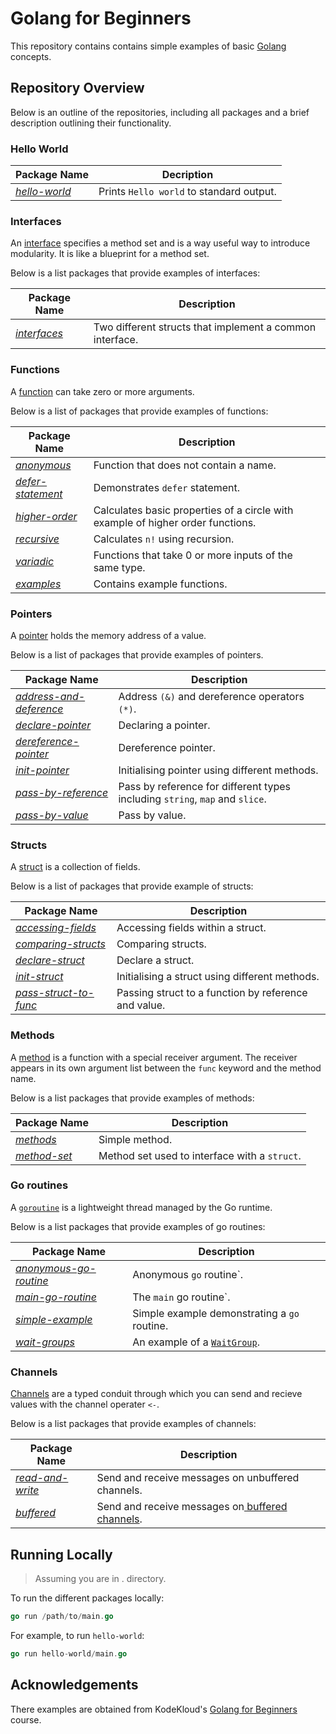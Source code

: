 # Golang for Beginners

This repository contains contains simple examples of basic [Golang](https://go.dev/) concepts.

## Repository Overview

Below is an outline of the repositories, including all packages and a brief description outlining their functionality.

### Hello World

| Package Name                           | Decription                               |
|----------------------------------------|------------------------------------------|
| [_hello-world_](./hello-world/main.go) | Prints `Hello world` to standard output. |

### Interfaces

An [interface](https://go.dev/tour/methods/9) specifies a method set and is a way useful way to introduce modularity.
It is like a blueprint for a method set.

Below is a list packages that provide examples of interfaces:

| Package Name                         | Description                                              |
|--------------------------------------|----------------------------------------------------------|
| [_interfaces_](./interfaces/main.go) | Two different structs that implement a common interface. |

### Functions

A [function](https://go.dev/tour/basics/4) can take zero or more arguments.

Below is a list of packages that provide examples of functions:

| Package Name                                             | Description                                                                     |
|----------------------------------------------------------|---------------------------------------------------------------------------------|
| [_anonymous_](./functions/anonymous/main.go)             | Function that does not contain a name.                                          |
| [_defer-statement_](./functions/defer-statement/main.go) | Demonstrates `defer` statement.                                                 |
| [_higher-order_](./functions/higher-order/main.go)       | Calculates basic properties of a circle with example of higher order functions. |
| [_recursive_](./functions/recursive/main.go)             | Calculates `n!` using recursion.                                                |
| [_variadic_](./functions/variadic/main.go)               | Functions that take 0 or more inputs of the same type.                          |
| [_examples_](./functions/examples/calculate.go)          | Contains example functions.                                                     |

### Pointers

A [pointer](https://go.dev/tour/moretypes/1) holds the memory address of a value.

Below is a list of packages that provide examples of pointers.

| Package Name                                                          | Description                                                                  |
|-----------------------------------------------------------------------|------------------------------------------------------------------------------|
| [_address-and-deference_](./pointers/address-and-dereference/main.go) | Address `(&)` and dereference operators `(*)`.                               |
| [_declare-pointer_](./pointers/declare-pointer/main.go)               | Declaring a pointer.                                                         |
| [_dereference-pointer_](./pointers/dereference-pointer/main.go)       | Dereference pointer.                                                         |
| [_init-pointer_](./pointers/init-pointer/main.go)                     | Initialising pointer using different methods.                                |
| [_pass-by-reference_](./pointers/pass-by-reference/main.go)           | Pass by reference for different types including `string`, `map` and `slice`. |
| [_pass-by-value_](./pointers/pass-by-value/main.go)                   | Pass by value.                                                               |

### Structs

A [struct](https://go.dev/tour/moretypes/2) is a collection of fields.

Below is a list of packages that provide example of structs:

| Package Name                                                   | Description                                          |
|----------------------------------------------------------------|------------------------------------------------------|
| [_accessing-fields_](./structs/accessing-fields/main.go)       | Accessing fields within a struct.                    |
| [_comparing-structs_](./structs/comparing-structs/main.go)     | Comparing structs.                                   |
| [_declare-struct_](./structs/declare-struct/main.go)           | Declare a struct.                                    |
| [_init-struct_](./structs/init-struct/main.go)                 | Initialising a struct using different methods.       |
| [_pass-struct-to-func_](./structs/pass-struct-to-func/main.go) | Passing struct to a function by reference and value. |

### Methods

A [method](https://go.dev/tour/methods/1) is a function with a special receiver argument. The receiver appears in its
own argument list between the `func` keyword and the method name.

Below is a list packages that provide examples of methods:

| Package Name                                  | Description                                   |
|-----------------------------------------------|-----------------------------------------------|
| [_methods_](./methods/intro/main.go)          | Simple method.                                |
| [_method-set_](./methods/method-sets/main.go) | Method set used to interface with a `struct`. |

### Go routines

A [`goroutine`](https://go.dev/tour/concurrency/1) is a lightweight thread managed by the Go runtime.

Below is a list packages that provide examples of go routines:

| Package Name                                                         | Description                                                       |
|----------------------------------------------------------------------|-------------------------------------------------------------------|
| [_anonymous-go-routine_](./go-routines/anonymous-go-routine/main.go) | Anonymous `go` routine`.                                          |
| [_main-go-routine_](./go-routines/main-go-routine/main.go)           | The `main` go routine`.                                           |
| [_simple-example_](./go-routines/simple-example/main.go)             | Simple example demonstrating a `go` routine.                      |
| [ _wait-groups_](./go-routines/wait-groups/main.go)                  | An example of a [`WaitGroup`](https://pkg.go.dev/sync#WaitGroup). |

### Channels

[Channels](https://go.dev/tour/concurrency/2) are a typed conduit through which you can send and recieve values with the
channel operater `<-`.

Below is a list packages that provide examples of channels:

| Package Name                                          | Description                                                                          |
|-------------------------------------------------------|--------------------------------------------------------------------------------------|
| [_read-and-write_](./channels/read-and-write/main.go) | Send and receive messages on unbuffered channels.                                    |
| [_buffered_](./channels/buffered/main.go)             | Send and receive messages on[ buffered channels](https://go.dev/tour/concurrency/3). |

## Running Locally

> Assuming you are in . directory.

To run the different packages locally:

```go
go run /path/to/main.go
```

For example, to run `hello-world`:

```go
go run hello-world/main.go
```

## Acknowledgements

There examples are obtained from KodeKloud's [Golang for Beginners](https://learn.kodekloud.com/courses/golang) course.